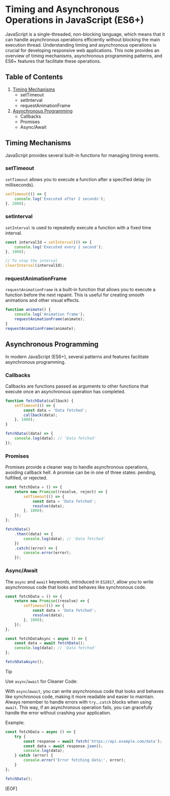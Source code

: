 # Timing and Asynchronous Operations in JavaScript (ES6+)

JavaScript is a single-threaded, non-blocking language, which means that it can handle asynchronous operations efficiently without blocking the main execution thread. Understanding timing and asynchronous operations is crucial for developing responsive web applications. This note provides an overview of timing mechanisms, asynchronous programming patterns, and ES6+ features that facilitate these operations.

## Table of Contents

1. [Timing Mechanisms](#timing-mechanisms)
   - setTimeout
   - setInterval
   - requestAnimationFrame
2. [Asynchronous Programming](#asynchronous-programming)
   - Callbacks
   - Promises
   - Async/Await

## Timing Mechanisms

JavaScript provides several built-in functions for managing timing events.

### setTimeout

`setTimeout` allows you to execute a function after a specified delay (in milliseconds).

```javascript
setTimeout(() => {
    console.log('Executed after 2 seconds');
}, 2000);
```

### setInterval

`setInterval` is used to repeatedly execute a function with a fixed time interval.

```javascript
const intervalId = setInterval(() => {
    console.log('Executed every 1 second');
}, 1000);

// To stop the interval
clearInterval(intervalId);
```

### requestAnimationFrame

`requestAnimationFrame` is a built-in function that allows you to execute a function before the next repaint. This is useful for creating smooth animations and other visual effects.

```javascript
function animate() {
    console.log('Animation frame');
    requestAnimationFrame(animate);
}
requestAnimationFrame(animate);
```

## Asynchronous Programming

In modern JavaScript (ES6+), several patterns and features facilitate asynchronous programming.

### Callbacks

Callbacks are functions passed as arguments to other functions that execute once an asynchronous operation has completed.

```javascript
function fetchData(callback) {
    setTimeout(() => {
        const data = 'Data fetched';
        callback(data);
    }, 1000);
}

fetchData((data) => {
    console.log(data); // 'Data fetched'
});
```

### Promises

Promises provide a cleaner way to handle asynchronous operations, avoiding callback hell. A promise can be in one of three states: pending, fulfilled, or rejected.

```javascript
const fetchData = () => {
    return new Promise((resolve, reject) => {
        setTimeout(() => {
            const data = 'Data fetched';
            resolve(data);
        }, 1000);
    });
};

fetchData()
    .then((data) => {
        console.log(data); // 'Data fetched'
    })
    .catch((error) => {
        console.error(error);
    });
```

### Async/Await

The `async` and `await` keywords, introduced in `ES2017`, allow you to write asynchronous code that looks and behaves like synchronous code.

```javascript
const fetchData = () => {
    return new Promise((resolve) => {
        setTimeout(() => {
            const data = 'Data fetched';
            resolve(data);
        }, 1000);
    });
};

const fetchDataAsync = async () => {
    const data = await fetchData();
    console.log(data); // 'Data fetched'
};

fetchDataAsync();
```

> [!TIP]
>
> Use `async`/`await` for Cleaner Code:
>
>With `async`/`await`, you can write asynchronous code that looks and behaves like synchronous code, making it more readable and easier to maintain. Always remember to handle errors with `try`...`catch` blocks when using `await`. This way, if an asynchronous operation fails, you can gracefully handle the error without crashing your application.

Example:

```javascript
const fetchData = async () => {
    try {
        const response = await fetch('https://api.example.com/data');
        const data = await response.json();
        console.log(data);
    } catch (error) {
        console.error('Error fetching data:', error);
    }
};

fetchData();
```

[EOF]
